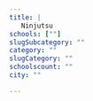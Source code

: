 ```yaml
---
title: |
   Ninjutsu
schools: [""]
slugSubcategory: ""
category: ""
slugCategory: ""
schoolscount: ""
city: ""

---
```


